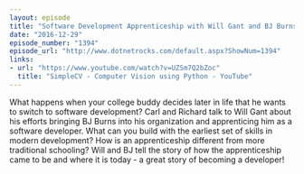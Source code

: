 ```yaml
---
layout: episode
title: "Software Development Apprenticeship with Will Gant and BJ Burns"
date: "2016-12-29"
episode_number: "1394"
episode_url: "http://www.dotnetrocks.com/default.aspx?ShowNum=1394"
links:
- url: "https://www.youtube.com/watch?v=UZSm7Q2bZoc"
  title: "SimpleCV - Computer Vision using Python - YouTube"
---
```


What happens when your college buddy decides later in life that he wants to switch to software development? Carl and Richard talk to Will Gant about his efforts bringing BJ Burns into his organization and apprenticing him as a software developer. What can you build with the earliest set of skills in modern development? How is an apprenticeship different from more traditional schooling? Will and BJ tell the story of how the apprenticeship came to be and where it is today - a great story of becoming a developer!
